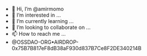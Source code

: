 - 👋 Hi, I’m @amirmomo
- 👀 I’m interested in ...
- 🌱 I’m currently learning ...
- 💞️ I’m looking to collaborate on ...
- 📫 How to reach me ...
- @OSSDAO-ORG•AIRDROP-0x75B7B817eF8dB38aF930d837B7Ce8F2DE340214B
<!---
amirmomo/amirmomo is a ✨ special ✨ repository because its `README.md` (this file) appears on your GitHub profile.
You can click the Preview link to take a look at your changes.
--->
